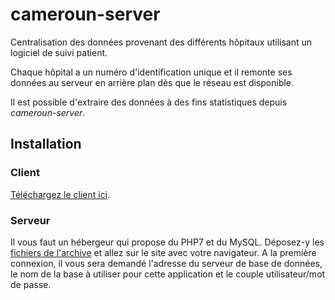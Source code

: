 # cameroun-server
Centralisation des données provenant des différents hôpitaux utilisant un logiciel de suivi patient.

Chaque hôpital a un numéro d'identification unique et il remonte ses données au serveur en arrière plan dès que le réseau est disponible.

Il est possible d'extraire des données à des fins statistiques depuis *cameroun-server*.

## Installation
### Client
[Téléchargez le client ici](https://github.com/tolokoban/cameroun).

### Serveur
Il vous faut un hébergeur qui propose du PHP7 et du MySQL.
Déposez-y les [fichiers de l'archive](https://github.com/tolokoban/cameroun-server/archive/gh-pages.zip) et allez sur le site avec votre navigateur. A la première connexion, il vous sera demandé l'adresse du serveur de base de données, le nom de la base à utiliser pour cette application et le couple utilisateur/mot de passe.

